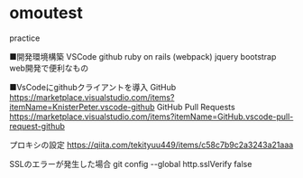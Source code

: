 # omoutest
practice


■開発環境構築
VSCode
github
ruby on rails
(webpack)
jquery
bootstrap
web開発で便利なもの


■VsCodeにgithubクライアントを導入
GitHub
https://marketplace.visualstudio.com/items?itemName=KnisterPeter.vscode-github
GitHub Pull Requests
https://marketplace.visualstudio.com/items?itemName=GitHub.vscode-pull-request-github

プロキシの設定
https://qiita.com/tekityuu449/items/c58c7b9c2a3243a21aaa

SSLのエラーが発生した場合
git config --global http.sslVerify false